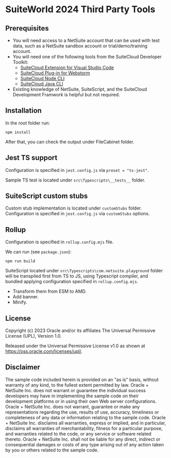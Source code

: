 # SuiteWorld 2024 Third Party Tools


## Prerequisites
* You will need access to a NetSuite account that can be used with test data, such as a NetSuite sandbox account or trial/demo/training account.
* You will need one of the following tools from the SuiteCloud Developer Toolkit:
    * [SuiteCloud Extension for Visual Studio Code](https://docs.oracle.com/en/cloud/saas/netsuite/ns-online-help/article_159223155621.html) 
    * [SuiteCloud Plug-in for Webstorm](https://docs.oracle.com/en/cloud/saas/netsuite/ns-online-help/section_1529431804.html) 
    * [SuiteCloud Node CLI](https://github.com/oracle/netsuite-suitecloud-sdk) 
    * [SuiteCloud Java CLI](https://github.com/oracle/netsuite-suitecloud-sdk) 
* Existing knowledge of NetSuite, SuiteScript, and the SuiteCloud Development Framwork is helpful but not required.

## Installation

In the root folder run:

```
npm install
```


After that, you can check the output under FileCabinet folder.

## Jest TS support
Configuration is specified in `jest.config.js` via `preset = "ts-jest"`.

Sample TS test is located under `src\Typescripts\__tests__` folder.

## SuiteScript custom stubs
Custom stub implementation is located under `customStubs` folder. Configuration is specified in `jest.config.js` via `customStubs` options.

## Rollup
Configuration is specified in `rollup.config.mjs` file. 

We can run (see `package.json`):
```
npm run build
```
SuiteScript located under `src\Typescripts\com.netsuite.playground` folder will be transpiled first from TS to JS, using Typescript compiler, and bundled applying configuration specified in `rollup.config.mjs`.
- Transform them from ESM to AMD.
- Add banner.
- Minify.


## License
Copyright (c) 2023 Oracle and/or its affiliates The Universal Permissive License (UPL), Version 1.0.

Released under the Universal Permissive License v1.0 as shown at
<https://oss.oracle.com/licenses/upl/>.

## Disclaimer

The sample code included herein is provided on an "as is" basis, without warranty of any kind, to the fullest extent permitted by law. Oracle + NetSuite Inc. does not warrant or guarantee the individual success developers may have in implementing the sample code on their development platforms or in using their own Web server configurations. Oracle + NetSuite Inc. does not warrant, guarantee or make any representations regarding the use, results of use, accuracy, timeliness or completeness of any data or information relating to the sample code. Oracle + NetSuite Inc. disclaims all warranties, express or implied, and in particular, disclaims all warranties of merchantability, fitness for a particular purpose, and warranties related to the code, or any service or software related thereto. Oracle + NetSuite Inc. shall not be liable for any direct, indirect or consequential damages or costs of any type arising out of any action taken by you or others related to the sample code.
